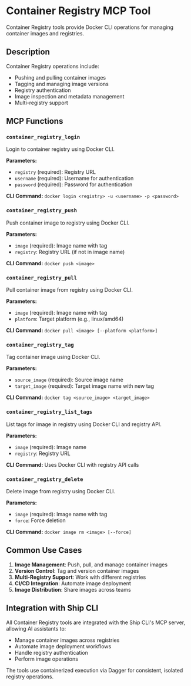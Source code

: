 # Container Registry MCP Tool

Container Registry tools provide Docker CLI operations for managing container images and registries.

## Description

Container Registry operations include:
- Pushing and pulling container images
- Tagging and managing image versions
- Registry authentication
- Image inspection and metadata management
- Multi-registry support

## MCP Functions

### `container_registry_login`
Login to container registry using Docker CLI.

**Parameters:**
- `registry` (required): Registry URL
- `username` (required): Username for authentication
- `password` (required): Password for authentication

**CLI Command:** `docker login <registry> -u <username> -p <password>`

### `container_registry_push`
Push container image to registry using Docker CLI.

**Parameters:**
- `image` (required): Image name with tag
- `registry`: Registry URL (if not in image name)

**CLI Command:** `docker push <image>`

### `container_registry_pull`
Pull container image from registry using Docker CLI.

**Parameters:**
- `image` (required): Image name with tag
- `platform`: Target platform (e.g., linux/amd64)

**CLI Command:** `docker pull <image> [--platform <platform>]`

### `container_registry_tag`
Tag container image using Docker CLI.

**Parameters:**
- `source_image` (required): Source image name
- `target_image` (required): Target image name with new tag

**CLI Command:** `docker tag <source_image> <target_image>`

### `container_registry_list_tags`
List tags for image in registry using Docker CLI and registry API.

**Parameters:**
- `image` (required): Image name
- `registry`: Registry URL

**CLI Command:** Uses Docker CLI with registry API calls

### `container_registry_delete`
Delete image from registry using Docker CLI.

**Parameters:**
- `image` (required): Image name with tag
- `force`: Force deletion

**CLI Command:** `docker image rm <image> [--force]`

## Common Use Cases

1. **Image Management**: Push, pull, and manage container images
2. **Version Control**: Tag and version container images
3. **Multi-Registry Support**: Work with different registries
4. **CI/CD Integration**: Automate image deployment
5. **Image Distribution**: Share images across teams

## Integration with Ship CLI

All Container Registry tools are integrated with the Ship CLI's MCP server, allowing AI assistants to:
- Manage container images across registries
- Automate image deployment workflows
- Handle registry authentication
- Perform image operations

The tools use containerized execution via Dagger for consistent, isolated registry operations.